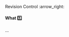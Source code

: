 <link rel="stylesheet" href="{{baseUrl}}/css/textbook.css">

<div class="website-content">

<div id="path">Revision Control :arrow_right: </div>

<div id="title">

#### What :one:

</div>

<div id="body">

...

</div>

</div>
